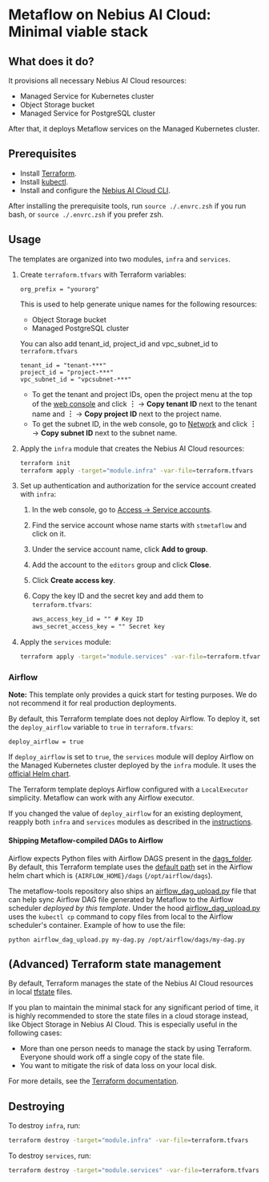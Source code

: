 # Metaflow on Nebius AI Cloud: Minimal viable stack

## What does it do?

It provisions all necessary Nebius AI Cloud resources:

* Managed Service for Kubernetes cluster
* Object Storage bucket
* Managed Service for PostgreSQL cluster

After that, it deploys Metaflow services on the Managed Kubernetes cluster.

## Prerequisites

* Install [Terraform](https://learn.hashicorp.com/tutorials/terraform/install-cli).
* Install [kubectl](https://kubernetes.io/docs/tasks/tools/#kubectl).
* Install and configure the [Nebius AI Cloud CLI](https://docs.nebius.com/cli/quickstart/).

After installing the prerequisite tools, run `source ./.envrc.zsh` if you run bash, or `source ./.envrc.zsh` if you prefer zsh.

## Usage

The templates are organized into two modules, `infra` and `services`.

1. Create `terraform.tfvars` with Terraform variables:

   ```text
   org_prefix = "yourorg"
   ```
   
   This is used to help generate unique names for the following resources:
   
   * Object Storage bucket
   * Managed PostgreSQL cluster
   
   You can also add tenant_id, project_id and vpc_subnet_id to `terraform.tfvars`

   ```text
   tenant_id = "tenant-***"
   project_id = "project-***"
   vpc_subnet_id = "vpcsubnet-***"
   ```

   * To get the tenant and project IDs, open the project menu at the top of the [web console](https://console.eu.nebius.com) and click **︙** → **Copy tenant ID** next to the tenant name and **︙** → **Copy project ID** next to the project name.
   * To get the subnet ID, in the web console, go to [Network](https://console.eu.nebius.com/network) and click **︙** → **Copy subnet ID** next to the subnet name.

1. Apply the `infra` module that creates the Nebius AI Cloud resources:

   ```bash
   terraform init  
   terraform apply -target="module.infra" -var-file=terraform.tfvars
   ```

1. Set up authentication and authorization for the service account created with `infra`: 
   
   1. In the web console, go to [Access → Service accounts](https://console.eu.nebius.com/iam/service-accounts). 
   1. Find the service account whose name starts with `stmetaflow` and click on it.
   1. Under the service account name, click **Add to group**.
   1. Add the account to the `editors` group and click **Close**.
   1. Click **Create access key**.
   1. Copy the key ID and the secret key and add them to `terraform.tfvars`:

      ```txt
      aws_access_key_id = "" # Key ID
      aws_secret_access_key = "" Secret key
      ```

1. Apply the `services` module:

   ```bash
   terraform apply -target="module.services" -var-file=terraform.tfvars
   ```

### Airflow

**Note:** This template only provides a quick start for testing purposes. We do not recommend it for real production deployments.

By default, this Terraform template does not deploy Airflow. To deploy it, set the `deploy_airflow` variable to `true` in `terraform.tfvars`:

```text
deploy_airflow = true
```

If `deploy_airflow` is set to `true`, the `services` module will deploy Airflow on the Managed Kubernetes cluster deployed by the `infra` module. It uses the [official Helm chart](https://airflow.apache.org/docs/helm-chart/stable/index.html).

The Terraform template deploys Airflow configured with a `LocalExecutor` simplicity. Metaflow can work with any Airflow executor.

If you changed the value of `deploy_airflow` for an existing deployment, reapply both `infra` and `services` modules as described in the [instructions](#usage).

#### Shipping Metaflow-compiled DAGs to Airflow
Airflow expects Python files with Airflow DAGS present in the [dags_folder](https://airflow.apache.org/docs/apache-airflow/2.2.0/configurations-ref.html#dags-folder). By default, this Terraform template uses the [default path](https://airflow.apache.org/docs/helm-chart/stable/parameters-ref.html#airflow) set in the Airflow helm chart which is `{AIRFLOW_HOME}/dags` (`/opt/airflow/dags`).

The metaflow-tools repository also ships an [airflow_dag_upload.py](../../scripts/airflow_dag_upload.py) file that can help sync Airflow DAG file generated by Metaflow to the Airflow scheduler _deployed by this template_. Under the hood [airflow_dag_upload.py](../../scripts/airflow_dag_upload.py) uses the `kubectl cp` command to copy files from local to the Airflow scheduler's container. Example of how to use the file:
```
python airflow_dag_upload.py my-dag.py /opt/airflow/dags/my-dag.py
```

## (Advanced) Terraform state management

By default, Terraform manages the state of the Nebius AI Cloud resources in local [tfstate](https://www.terraform.io/language/state) files.

If you plan to maintain the minimal stack for any significant period of time, it is highly
recommended to store the state files in a cloud storage instead, like Object Storage in Nebius AI Cloud. This is especially useful in the following cases:

* More than one person needs to manage the stack by using Terraform. Everyone should work off a single copy of the state file.
* You want to mitigate the risk of data loss on your local disk.

For more details, see the [Terraform documentation](https://www.terraform.io/language/settings/backends/configuration).

## Destroying

To destroy `infra`, run:

```bash
terraform destroy -target="module.infra" -var-file=terraform.tfvars
```

To destroy `services`, run:

```bash
terraform destroy -target="module.services" -var-file=terraform.tfvars
```
